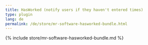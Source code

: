 ```yaml
---
title: HasWorked (notify users if they haven't entered times)
type: plugin
lang: de
permalink: /de/store/mr-software-hasworked-bundle.html
---
```


{% include store/mr-software-hasworked-bundle.md %}
